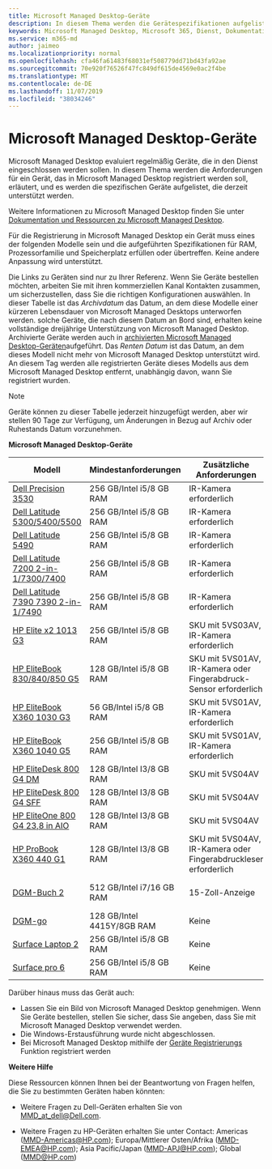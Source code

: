 ```yaml
---
title: Microsoft Managed Desktop-Geräte
description: In diesem Thema werden die Gerätespezifikationen aufgelistet, die in Microsoft Managed Desktop verwendet werden.
keywords: Microsoft Managed Desktop, Microsoft 365, Dienst, Dokumentation
ms.service: m365-md
author: jaimeo
ms.localizationpriority: normal
ms.openlocfilehash: cfa46fa61483f68031ef508779dd71bd43fa92ae
ms.sourcegitcommit: 70e920f76526f47fc849df615de4569e0ac2f4be
ms.translationtype: MT
ms.contentlocale: de-DE
ms.lasthandoff: 11/07/2019
ms.locfileid: "38034246"
---
```

# <a name="microsoft-managed-desktop-devices"></a>Microsoft Managed Desktop-Geräte 

Microsoft Managed Desktop evaluiert regelmäßig Geräte, die in den Dienst eingeschlossen werden sollen. In diesem Thema werden die Anforderungen für ein Gerät, das in Microsoft Managed Desktop registriert werden soll, erläutert, und es werden die spezifischen Geräte aufgelistet, die derzeit unterstützt werden.

Weitere Informationen zu Microsoft Managed Desktop finden Sie unter [Dokumentation und Ressourcen zu Microsoft Managed Desktop](https://docs.microsoft.com/microsoft-365/managed-desktop/). 

<!-- Microsoft 365 E5; Device as a Service -->
<!-- Split from device & technologies topic. Destination topic for aka.ms/device-list  -->
Für die Registrierung in Microsoft Managed Desktop ein Gerät muss eines der folgenden Modelle sein und die aufgeführten Spezifikationen für RAM, Prozessorfamilie und Speicherplatz erfüllen oder übertreffen. Keine andere Anpassung wird unterstützt.

Die Links zu Geräten sind nur zu Ihrer Referenz. Wenn Sie Geräte bestellen möchten, arbeiten Sie mit ihren kommerziellen Kanal Kontakten zusammen, um sicherzustellen, dass Sie die richtigen Konfigurationen auswählen. In dieser Tabelle ist das *Archivdatum* das Datum, an dem diese Modelle einer kürzeren Lebensdauer von Microsoft Managed Desktops unterworfen werden. solche Geräte, die nach diesem Datum an Bord sind, erhalten keine vollständige dreijährige Unterstützung von Microsoft Managed Desktop. Archivierte Geräte werden auch in [archivierten Microsoft Managed Desktop-Geräten](archived-device-list.md)aufgeführt. Das *Renten Datum* ist das Datum, an dem dieses Modell nicht mehr von Microsoft Managed Desktop unterstützt wird. An diesem Tag werden alle registrierten Geräte dieses Modells aus dem Microsoft Managed Desktop entfernt, unabhängig davon, wann Sie registriert wurden.

>[!NOTE]
>Geräte können zu dieser Tabelle jederzeit hinzugefügt werden, aber wir stellen 90 Tage zur Verfügung, um Änderungen in Bezug auf Archiv oder Ruhestands Datum vorzunehmen.


**Microsoft Managed Desktop-Geräte**


| Modell    | Mindestanforderungen  | Zusätzliche Anforderungen    | Archivdatum   | Ruhestands Datum   |
|----------|----------------|---------------------------|----------------|--------------------|
|[Dell Precision 3530](https://www.dell.com/work/shop/cty/pdp/spd/precision-15-3530-laptop?cid=265720&st=dell%2Bprecision%2B3530&VEN1=ihEzXzFB,73667408703289,901q5c14135,c,,%7BProductid%7D&VEN2=be,dell%2Bprecision%2B3530&lid=42076560130&dgc=st&dgseg=so&acd=12309152537461020&VEN3=112504543746142297) | 256 GB/Intel i5/8 GB RAM | IR-Kamera erforderlich | 22. Mai 2020  | 22. Mai 2023 |
|[Dell Latitude 5300/5400/5500](https://www.dell.com/work/shop/dell-laptops-and-notebooks/latitude-5400-business-laptop/spd/latitude-14-5400-laptop) | 256 GB/Intel i5/8 GB RAM | IR-Kamera erforderlich | 1. Juni 2021  | 1. Juni 2024  |
[Dell Latitude 5490](https://www.dell.com/work/shop/cty/pdp/spd/latitude-14-5490-laptop?cid=265768&st=dell%2Blatitude%2B5490&VEN1=yKFOheND,73873544881479,901q5c14135,c,,%7BProductid%7D&VEN2=be,dell%2Blatitude%2B5490&lid=5980636&dgc=st&dgseg=so&acd=12309152537461020&VEN3=112504543746142297) | 256 GB/Intel i5/8 GB RAM | IR-Kamera erforderlich | 9. Januar 2020  | 9. Januar 2023  |
[Dell Latitude 7200 2-in-1/7300/7400](https://www.dell.com/work/shop/dell-laptops-and-notebooks/latitude-7200-2-in-1-business-laptop/spd/latitude-12-7200-2-in-1-laptop) | 256 GB/Intel i5/8 GB RAM | IR-Kamera erforderlich | 1. Mai 2021  | 1. Mai 2024  |
[Dell Latitude 7390 7390 2-in-1/7490](https://www.dell.com/work/shop/cty/pdp/spd/latitude-13-7390-2-in-1-laptop?cid=265768&st=dell%2Blatitude%2B7390%2B2-in-1&VEN1=bRXisqe7,73255069985268,901q5c14135,c,,%7BProductid%7D&VEN2=be,dell%2Blatitude%2B7390%2B2-in-1&lid=5981275&dgc=st&dgseg=so&acd=12309152537461020&VEN3=112504543746142297)   | 256 GB/Intel i5/8 GB RAM   | IR-Kamera erforderlich | 9. Januar 2020 | 9. Januar 2023 |
| [HP Elite x2 1013 G3](https://store.hp.com/us/en/mdp/laptops/hp-elite-x2-1013-3074457345617296670--1#!&tab=features) | 256 GB/Intel i5/8 GB RAM | SKU mit 5VS03AV, IR-Kamera erforderlich | 14. Mai 2020 | 14. Mai 2023 |
| [HP EliteBook 830/840/850 G5](https://store.hp.com/us/en/mdp/laptops/elitebook-840#!&tab=features) | 128 GB/Intel i5/8 GB RAM | SKU mit 5VS01AV, IR-Kamera oder Fingerabdruck-Sensor erforderlich | 15. Februar 2020 | 15. Februar 2023 |
| [HP EliteBook X360 1030 G3](https://store.hp.com/us/en/mdp/laptops/hp-elitebook-x360-1030-g2--1#tab=features) | 56 GB/Intel i5/8 GB RAM | SKU mit 5VS01AV, IR-Kamera erforderlich | 14. Mai 2020 | 14. Mai 2023 |
| [HP EliteBook X360 1040 G5](https://store.hp.com/us/en/mdp/laptops/hp-elitebook-x360-1040-3074457345617328670--1#!&tab=features) | 256 GB/Intel i5/8 GB RAM | SKU mit 5VS01AV, IR-Kamera erforderlich | 23. Oktober 2020 | 23. Oktober 2023 |
| [HP EliteDesk 800 G4 DM](https://store.hp.com/us/en/mdp/desktops/elitedesk-800-mini-349547--1#!&tab=features) | 128 GB/Intel I3/8 GB RAM | SKU mit 5VS04AV | 18. Juli 2020 | 18. Juli 2023 |
| [HP EliteDesk 800 G4 SFF](https://store.hp.com/us/en/mdp/desktops/elitedesk-800-small-form-factor-349548--1#!&tab=features) | 128 GB/Intel I3/8 GB RAM | SKU mit 5VS04AV | 18. Juli 2020 | 18. Juli 2023 |
| [HP EliteOne 800 G4 23,8 in AIO](https://store.hp.com/us/en/mdp/desktops/eliteone-800-all-in-one-349552--1#!&tab=features) | 128 GB/Intel I3/8 GB RAM | SKU mit 5VS04AV | 18. Juli 2020 | 18. Juli 2023 |
| [HP ProBook X360 440 G1](https://store.hp.com/us/en/mdp/laptops/hp-probook-x360-440-3074457345617293669--1#!&tab=features) | 128 GB/Intel I3/8 GB RAM | SKU mit 5VS04AV, IR-Kamera oder Fingerabdruckleser erforderlich | 6. Juni 2020 | 6. Juni 2023 |
| [DGM-Buch 2](https://www.microsoft.com/p/surface-book-2-for-business/8x4htznfgg38/lbh3?cid=msft_web_collection&CustomerIntent=Consumer) | 512 GB/Intel i7/16 GB RAM | 15-Zoll-Anzeige | 16. November 2019 | 16. November 2022 |
| [DGM-go](https://www.microsoft.com/p/surface-go-for-business/909wr0x3sgfk/8khl?cid=msft_web_collection&CustomerIntent=Consumer&activetab=pivot%3aoverviewtab) | 128 GB/Intel 4415Y/8GB RAM | Keine | 2. August 2020 | 2. August 2023 |
| [Surface Laptop 2](https://www.microsoft.com/p/surface-laptop-2-for-business/8xlk0g60tlb6/hkq9?cid=msft_web_collection&CustomerIntent=Consumer) | 256 GB/Intel i5/8 GB RAM | Keine | 16. Oktober 2020 | 16. Oktober 2023 |
| [Surface pro 6](https://www.microsoft.com/p/surface-pro-6-for-business/8xjq3d3lrp0r/grf9?cid=msft_web_collection&CustomerIntent=Consumer&activetab=pivot%3aoverviewtab) | 256 GB/Intel i5/8 GB RAM | Keine | 16. Oktober 2020 | 16. Oktober 2023 |

Darüber hinaus muss das Gerät auch:     

- Lassen Sie ein Bild von Microsoft Managed Desktop genehmigen. Wenn Sie Geräte bestellen, stellen Sie sicher, dass Sie angeben, dass Sie mit Microsoft Managed Desktop verwendet werden.
- Die Windows-Erstausführung wurde nicht abgeschlossen.
- Bei Microsoft Managed Desktop mithilfe der [Geräte Registrierungs](https://aka.ms/mmddrhelp) Funktion registriert werden

**Weitere Hilfe**

Diese Ressourcen können Ihnen bei der Beantwortung von Fragen helfen, die Sie zu bestimmten Geräten haben könnten:

- Weitere Fragen zu Dell-Geräten erhalten Sie von <a href="mailto:MMD_at_dell@dell.com">MMD_at_dell@Dell.com</a>.

- Weitere Fragen zu HP-Geräten erhalten Sie unter Contact: Americas (<a href="mailto:mmd-americas@hp.com">MMD-Americas@HP.com</a>); Europa/Mittlerer Osten/Afrika (<a href="mailto:mmd-emea@hp.com">MMD-EMEA@HP.com</a>); Asia Pacific/Japan (<a href="mailto:mmd-apj@hp.com">MMD-APJ@HP.com</a>); Global (<a href="mailto:mmd@hp.com">MMD@HP.com</a>)






